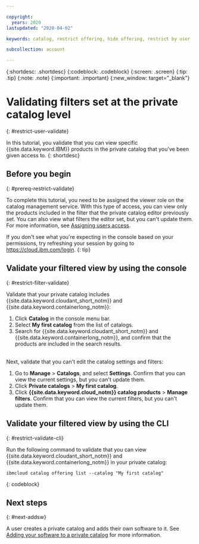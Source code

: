 ```yaml
---

copyright:
  years: 2020
lastupdated: "2020-04-02"

keywords: catalog, restrict offering, hide offering, restrict by user

subcollection: account

---
```


{:shortdesc: .shortdesc}
{:codeblock: .codeblock}
{:screen: .screen}
{:tip: .tip}
{:note: .note}
{:important: .important}
{:new_window: target="_blank"}

# Validating filters set at the private catalog level
{: #restrict-user-validate}

In this tutorial, you validate that you can view specific {{site.data.keyword.IBM}} products in the private catalog that you've been given access to. 
{: shortdesc}

## Before you begin
{: #prereq-restrict-validate}

To complete this tutorial, you need to be assigned the viewer role on the catalog management service. With this type of access, you can view only the products included in the filter that the private catalog editor previously set. You can also view what filters the editor set, but you can't update them. For more information, see [Assigning users access](/docs/account?topic=account-catalog-access).

  If you don't see what you're expecting in the console based on your permissions, try refreshing your session by going to https://cloud.ibm.com/login.
  {: tip}

## Validate your filtered view by using the console
{: #restrict-filter-validate}

Validate that your private catalog includes {{site.data.keyword.cloudant_short_notm}} and {{site.data.keyword.containerlong_notm}}:

1. Click **Catalog** in the console menu bar. 
2. Select **My first catalog** from the list of catalogs.
1. Search for {{site.data.keyword.cloudant_short_notm}} and {{site.data.keyword.containerlong_notm}}, and confirm that the products are included in the search results. 
<br><br>

Next, validate that you can't edit the catalog settings and filters:

1. Go to **Manage** > **Catalogs**, and select **Settings**. Confirm that you can view the current settings, but you can't update them.
1. Click **Private catalogs** > **My first catalog**.
1. Click **{{site.data.keyword.cloud_notm}} catalog products** > **Manage filters**. Confirm that you can view the current filters, but you can't update them. 

## Validate your filtered view by using the CLI
{: #restrict-validate-cli} 

Run the following command to validate that you can view {{site.data.keyword.cloudant_short_notm}} and {{site.data.keyword.containerlong_notm}} in your private catalog:

  ```
  ibmcloud catalog offering list --catalog "My first catalog"
  ```
  {: codeblock}

## Next steps
{: #next-addsw}

A user creates a private catalog and adds their own software to it. See [Adding your software to a private catalog](/docs/account?topic=account-create-private-catalog) for more information.


